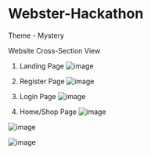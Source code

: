 # Webster-Hackathon
Theme - Mystery 

Website Cross-Section View

1) Landing Page 
![image](https://user-images.githubusercontent.com/84955646/223927852-148eeb68-4ef6-4a20-954c-2cc99bd43aa2.png)

2) Register Page 
![image](https://user-images.githubusercontent.com/84955646/223927913-21699f38-8152-4a29-907f-c53f845c32ef.png)

3) Login Page
![image](https://user-images.githubusercontent.com/84955646/223927949-45c9814b-cdc8-4168-9429-cf4a6047994e.png)

4) Home/Shop Page 
![image](https://user-images.githubusercontent.com/84955646/223928009-4bfdee31-61c3-457d-8952-8aebf6047d7e.png)

![image](https://user-images.githubusercontent.com/84955646/223928034-59af98f1-d204-4422-87a6-af5ce57f3ca3.png)

![image](https://user-images.githubusercontent.com/84955646/223928052-51ffa450-78e5-48e7-be1e-7d329714db62.png)
